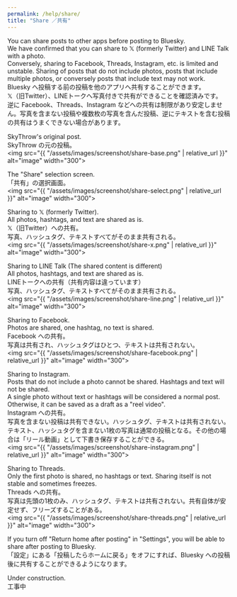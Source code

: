```yaml
---
permalink: /help/share/
title: "Share ／共有"
---
```


You can share posts to other apps before posting to Bluesky.  
We have confirmed that you can share to 𝕏 (formerly Twitter) and LINE Talk with a photo.  
Conversely, sharing to Facebook, Threads, Instagram, etc. is limited and unstable. Sharing of posts that do not include photos, posts that include multiple photos, or conversely posts that include text may not work.  
Bluesky へ投稿する前の投稿を他のアプリへ共有することができます。  
𝕏（旧Twitter）、LINEトークへ写真付きで共有ができることを確認済みです。  
逆に Facebook、Threads、Instagram などへの共有は制限があり安定しません。写真を含まない投稿や複数枚の写真を含んだ投稿、逆にテキストを含む投稿の共有はうまくできない場合があります。

SkyThrow's original post.  
SkyThrow の元の投稿。  
<img src="{{ "/assets/images/screenshot/share-base.png" | relative_url }}" alt="image" width="300">

The "Share" selection screen.  
「共有」の選択画面。  
<img src="{{ "/assets/images/screenshot/share-select.png" | relative_url }}" alt="image" width="300">

Sharing to 𝕏 (formerly Twitter).  
All photos, hashtags, and text are shared as is.  
𝕏（旧Twitter）への共有。  
写真、ハッシュタグ、テキストすべてがそのまま共有される。  
<img src="{{ "/assets/images/screenshot/share-x.png" | relative_url }}" alt="image" width="300">

Sharing to LINE Talk (The shared content is different)  
All photos, hashtags, and text are shared as is.  
LINEトークへの共有（共有内容は違っています）  
写真、ハッシュタグ、テキストすべてがそのまま共有される。  
<img src="{{ "/assets/images/screenshot/share-line.png" | relative_url }}" alt="image" width="300">

Sharing to Facebook.  
Photos are shared, one hashtag, no text is shared.  
Facebook への共有。  
写真は共有され、ハッシュタグはひとつ、テキストは共有されない。  
<img src="{{ "/assets/images/screenshot/share-facebook.png" | relative_url }}" alt="image" width="300">

Sharing to Instagram.  
Posts that do not include a photo cannot be shared. Hashtags and text will not be shared.  
A single photo without text or hashtags will be considered a normal post. Otherwise, it can be saved as a draft as a "reel video".  
Instagram への共有。  
写真を含まない投稿は共有できない。ハッシュタグ、テキストは共有されない。  
テキスト、ハッシュタグを含まない1枚の写真は通常の投稿となる。その他の場合は「リール動画」として下書き保存することができる。  
<img src="{{ "/assets/images/screenshot/share-instagram.png" | relative_url }}" alt="image" width="300">

Sharing to Threads.  
Only the first photo is shared, no hashtags or text. Sharing itself is not stable and sometimes freezes.  
Threads への共有。  
写真は先頭の1枚のみ、ハッシュタグ、テキストは共有されない。共有自体が安定せず、フリーズすることがある。  
<img src="{{ "/assets/images/screenshot/share-threads.png" | relative_url }}" alt="image" width="300">

If you turn off "Return home after posting" in "Settings", you will be able to share after posting to Bluesky.  
「設定」にある「投稿したらホームに戻る」をオフにすれば、Bluesky への投稿後に共有することができるようになります。


Under construction.  
工事中